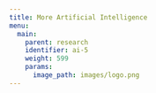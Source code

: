 ```yaml
---
title: More Artificial Intelligence
menu:
  main:
    parent: research
    identifier: ai-5
    weight: 599
    params:
      image_path: images/logo.png
---
```

